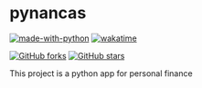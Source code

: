 # pynancas
[![made-with-python](https://img.shields.io/badge/Made%20with-Python-1f425f.svg)](https://www.python.org/)
[![wakatime](https://wakatime.com/badge/github/rhuanlima/pynancas.svg)](https://wakatime.com/badge/github/rhuanlima/pynancas)



[![GitHub forks](https://img.shields.io/github/forks/rhuanlima/pynancas.svg?style=social&label=Fork&maxAge=2592000)](https://GitHub.com//rhuanlima/pynancas)
[![GitHub stars](https://img.shields.io/github/stars/rhuanlima/pynancas.svg?style=social&label=Star&maxAge=2592000)](https://GitHub.com//rhuanlima/pynancas)



This project is a python app for personal finance 

